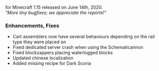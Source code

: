 for Minecraft 1.15 released on June 14th, 2020.  
_"More tiny bugfixes; we appreciate the reports!"_

### Enhancements, Fixes

- Cart assemblers now have several behaviours depending on the rail type they were placed on
- Fixed dedicated server crash when using the Schematicannon
- Fixed blockzappers placing waterlogged blocks
- Updated chinese localization
- Added missing recipe for Dark Scoria
